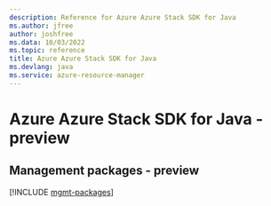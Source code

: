 ```yaml
---
description: Reference for Azure Azure Stack SDK for Java
ms.author: jfree
author: joshfree
ms.data: 10/03/2022
ms.topic: reference
title: Azure Azure Stack SDK for Java
ms.devlang: java
ms.service: azure-resource-manager
---
```

# Azure Azure Stack SDK for Java - preview

## Management packages - preview
[!INCLUDE [mgmt-packages](azure-stack-mgmt-index.md)]